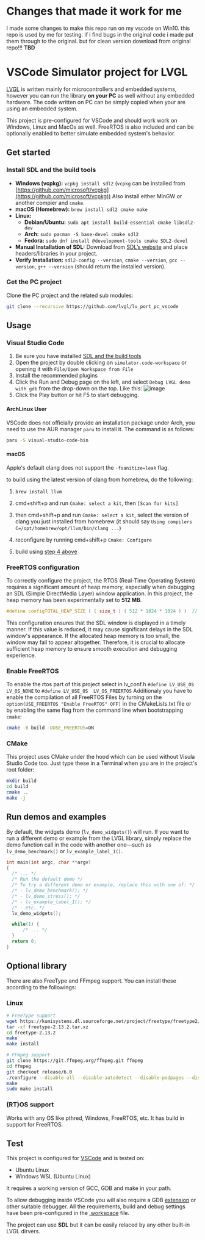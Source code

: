 # Changes that made it work for me
I made some changes to make this repo run on my vscode on Win10. this repo is used by me for testing. if i find bugs in the original code i made put them through to the original. but for clean version download from original repo!!!
**TBD**

# VSCode Simulator project for LVGL

[LVGL](https://github.com/lvgl/lvgl) is written mainly for microcontrollers and embedded systems, however you can run the library **on your PC** as well without any embedded hardware. The code written on PC can be simply copied when your are using an embedded system.

This project is pre-configured for VSCode and should work work on Windows, Linux and MacOs as well. FreeRTOS is also included and can be optionally enabled to better simulate embedded system's behavior. 

## Get started

### Install SDL and the build tools

- **Windows (vcpkg):** `vcpkg install sdl2`  (`vcpkg` can be installed from [https://github.com/microsoft/vcpkg](https://github.com/microsoft/vcpkg)) Also install either MinGW or another compier and `cmake`.
- **macOS (Homebrew):** `brew install sdl2 cmake make`  
- **Linux:**  
  - **Debian/Ubuntu:** `sudo apt install build-essential cmake libsdl2-dev`  
  - **Arch:** `sudo pacman -S base-devel cmake sdl2`  
  - **Fedora:** `sudo dnf install @development-tools cmake SDL2-devel`  
- **Manual Installation of SDL:** Download from [SDL’s website](https://github.com/libsdl-org/SDL/releases) and place headers/libraries in your project.
- **Verify Installation:** `sdl2-config --version`, `cmake --version`, `gcc --version`, `g++ --version` (should return the installed version).  

### Get the PC project

Clone the PC project and the related sub modules:

```bash
git clone --recursive https://github.com/lvgl/lv_port_pc_vscode
```

## Usage

### Visual Studio Code

1. Be sure you have installed [SDL and the build tools](#install-sdl-and-the-build-tools)
2. Open the project by double clicking on `simulator.code-workspace` or opening it with `File/Open Workspace from File`
3. Install the recommended plugins
4. Click the Run and Debug page on the left, and select `Debug LVGL demo with gdb` from the drop-down on the top. Like this:
![image](https://github.com/lvgl/lv_port_pc_vscode/assets/7599318/f527b235-5718-4949-b5f0-bd807b3a64ba)
5. Click the Play button or hit F5 to start debugging.

#### ArchLinux User

VSCode does not officially provide an installation package under Arch, you need to use the AUR manager `paru` to install it.
The command is as follows:

```bash
paru -S visual-studio-code-bin
```

#### macOS

Apple's default clang does not support the `-fsanitize=leak` flag.

to build using the latest version of clang from homebrew, do the following:

1. `brew install llvm`

2. cmd+shift+p and run `Cmake: select a kit`, then `[Scan for kits]`

3. then cmd+shift+p and run `Cmake: select a kit`, select the version of clang you just installed from homebrew (it should say `Using compilers C=/opt/homebrew/opt/llvm/bin/clang ...`)

4. reconfigure by running cmd+shift+p `Cmake: Configure`

5. build using [step 4 above](#visual-studio-code)

### FreeRTOS configuration
To correctly configure the project, the RTOS (Real-Time Operating System) requires a significant amount of heap memory, especially when debugging an SDL (Simple DirectMedia Layer) window application. In this project, the heap memory has been experimentally set to **512 MB**.

```c
#define configTOTAL_HEAP_SIZE ( ( size_t ) ( 512 * 1024 * 1024 ) )  // 512 MB Heap
```
This configuration ensures that the SDL window is displayed in a timely manner. If this value is reduced, it may cause significant delays in the SDL window's appearance. If the allocated heap memory is too small, the window may fail to appear altogether.
Therefore, it is crucial to allocate sufficient heap memory to ensure smooth execution and debugging experience.

### Enable FreeRTOS 
To enable the rtos part of this project select in lv_conf.h `#define LV_USE_OS   LV_OS_NONE` to `#define LV_USE_OS  LV_OS_FREERTOS`
Additionaly you have to enable the compilation of all FreeRTOS Files by turning on the `option(USE_FREERTOS "Enable FreeRTOS" OFF)` in the CMakeLists.txt file or
by enabling the same flag from the command line when bootstrapping `cmake`:

```bash
cmake -B build -DUSE_FREERTOS=ON
```

### CMake

This project uses CMake under the hood which can be used without Visula Studio Code too. Just type these in a Terminal when you are in the project's root folder:

```bash
mkdir build
cd build
cmake ..
make -j
```

## Run demos and examples

By default, the widgets demo (`lv_demo_widgets()`) will run. If you want to run a different demo or example from the LVGL library,
simply replace the demo function call in the code with another one—such as `lv_demo_benchmark()` or `lv_example_label_1()`.

```c
int main(int argc, char **argv)
{
  /* ... */
  /* Run the default demo */
  /* To try a different demo or example, replace this with one of: */
  /* - lv_demo_benchmark(); */
  /* - lv_demo_stress(); */
  /* - lv_example_label_1(); */
  /* - etc. */
  lv_demo_widgets(); 

  while(1) {
      /* ... */
  }
  return 0;
}
```

## Optional library

There are also FreeType and FFmpeg support. You can install these according to the followings:

### Linux

```bash
# FreeType support
wget https://kumisystems.dl.sourceforge.net/project/freetype/freetype2/2.13.2/freetype-2.13.2.tar.xz
tar -xf freetype-2.13.2.tar.xz
cd freetype-2.13.2
make
make install
```

```bash
# FFmpeg support
git clone https://git.ffmpeg.org/ffmpeg.git ffmpeg
cd ffmpeg
git checkout release/6.0
./configure --disable-all --disable-autodetect --disable-podpages --disable-asm --enable-avcodec --enable-avformat --enable-decoders --enable-encoders --enable-demuxers --enable-parsers --enable-protocol='file' --enable-swscale --enable-zlib
make
sudo make install
```
### (RT)OS support
Works with any OS like pthred, Windows, FreeRTOS, etc. It has build in support for FreeRTOS. 

## Test
This project is configured for [VSCode](https://code.visualstudio.com) and is tested on: 
- Ubuntu Linux 
- Windows WSL (Ubuntu Linux)

It requires a working version of GCC, GDB and make in your path.

To allow debugging inside VSCode you will also require a GDB [extension](https://marketplace.visualstudio.com/items?itemName=webfreak.debug) or other suitable debugger. All the requirements, build and debug settings have been pre-configured in the [.workspace](simulator.code-workspace) file.

The project can use **SDL** but it can be easily relaced by any other built-in LVGL dirvers.

